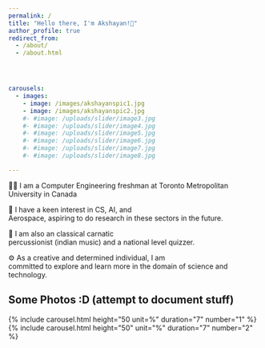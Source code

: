 ```yaml
---
permalink: /
title: "Hello there, I'm Akshayan!👋"
author_profile: true
redirect_from: 
  - /about/
  - /about.html




carousels:
  - images: 
    - image: /images/akshayanspic1.jpg
    - image: /images/akshayanspic2.jpg
    #- #image: /uploads/slider/image3.jpg
    #- #image: /uploads/slider/image4.jpg
    #- #image: /uploads/slider/image5.jpg
    #- #image: /uploads/slider/image6.jpg
    #- #image: /uploads/slider/image7.jpg
    #- #image: /uploads/slider/image8.jpg

---
```


👨‍💻 I am a Computer Engineering freshman at Toronto Metropolitan University in Canada


🚀 I have a keen interest in CS, AI, and     
    Aerospace, aspiring to do research in these sectors in the future.

🎵 I am also an classical carnatic          
    percussionist (indian music) and a national level quizzer.

⚙️ As a creative and determined individual, I am    
    committed to explore and learn more in the domain of science and technology.



























## Some Photos :D (attempt to document stuff)



  {% include carousel.html height="50 unit=%"
duration="7" number="1" %}
  {% include carousel.html height="50" unit="%" 
duration="7" number="2" %}